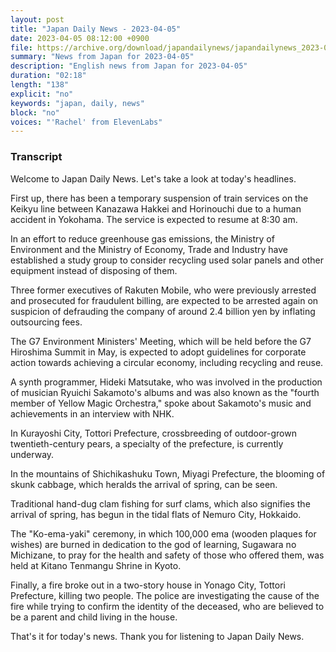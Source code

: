 ```yaml
---
layout: post
title: "Japan Daily News - 2023-04-05"
date: 2023-04-05 08:12:00 +0900
file: https://archive.org/download/japandailynews/japandailynews_2023-04-05.mp3
summary: "News from Japan for 2023-04-05"
description: "English news from Japan for 2023-04-05"
duration: "02:18"
length: "138"
explicit: "no"
keywords: "japan, daily, news"
block: "no"
voices: "'Rachel' from ElevenLabs"
---
```


### Transcript

Welcome to Japan Daily News. Let's take a look at today's headlines.

First up, there has been a temporary suspension of train services on the Keikyu line between Kanazawa Hakkei and Horinouchi due to a human accident in Yokohama. The service is expected to resume at 8:30 am.

In an effort to reduce greenhouse gas emissions, the Ministry of Environment and the Ministry of Economy, Trade and Industry have established a study group to consider recycling used solar panels and other equipment instead of disposing of them.

Three former executives of Rakuten Mobile, who were previously arrested and prosecuted for fraudulent billing, are expected to be arrested again on suspicion of defrauding the company of around 2.4 billion yen by inflating outsourcing fees.

The G7 Environment Ministers' Meeting, which will be held before the G7 Hiroshima Summit in May, is expected to adopt guidelines for corporate action towards achieving a circular economy, including recycling and reuse.

A synth programmer, Hideki Matsutake, who was involved in the production of musician Ryuichi Sakamoto's albums and was also known as the "fourth member of Yellow Magic Orchestra," spoke about Sakamoto's music and achievements in an interview with NHK.

In Kurayoshi City, Tottori Prefecture, crossbreeding of outdoor-grown twentieth-century pears, a specialty of the prefecture, is currently underway.

In the mountains of Shichikashuku Town, Miyagi Prefecture, the blooming of skunk cabbage, which heralds the arrival of spring, can be seen.

Traditional hand-dug clam fishing for surf clams, which also signifies the arrival of spring, has begun in the tidal flats of Nemuro City, Hokkaido.

The "Ko-ema-yaki" ceremony, in which 100,000 ema (wooden plaques for wishes) are burned in dedication to the god of learning, Sugawara no Michizane, to pray for the health and safety of those who offered them, was held at Kitano Tenmangu Shrine in Kyoto.

Finally, a fire broke out in a two-story house in Yonago City, Tottori Prefecture, killing two people. The police are investigating the cause of the fire while trying to confirm the identity of the deceased, who are believed to be a parent and child living in the house. 

That's it for today's news. Thank you for listening to Japan Daily News.

